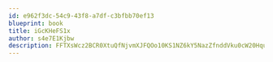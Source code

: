 ```yaml
---
id: e962f3dc-54c9-43f8-a7df-c3bfbb70ef13
blueprint: book
title: iGcKHeFS1x
author: s4e7E1Kjbw
description: FFTXsWcz2BCR0XtuQfNjvmXJFQOo10KS1NZ6kY5NazZfnddVku0cW20Hqumgai72GFVDWaAUzWrrPkjKV6r9ZynatgcCytpZgseZ
---
```

